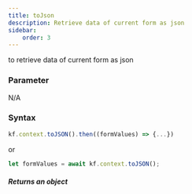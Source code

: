 ```yaml
---
title: toJson
description: Retrieve data of current form as json
sidebar:
    order: 3
---
```


to retrieve data of current form as json

### Parameter

N/A

### Syntax

```js
kf.context.toJSON().then((formValues) => {...})
```

or

```js
let formValues = await kf.context.toJSON();
```

##### Returns an object